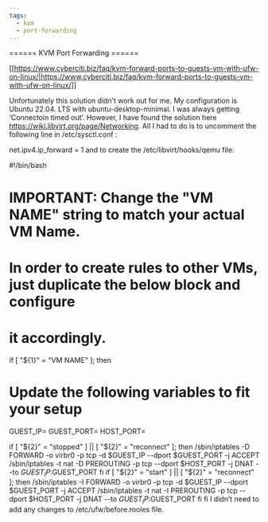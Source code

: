 ```yaml
---
tags:
  - kvm
  - port-forwarding
---
```


====== KVM Port Forwarding ======

[[https://www.cyberciti.biz/faq/kvm-forward-ports-to-guests-vm-with-ufw-on-linux/|https://www.cyberciti.biz/faq/kvm-forward-ports-to-guests-vm-with-ufw-on-linux/]]

Unfortunately this solution didn’t work out for me. My configuration is Ubuntu 22.04. LTS with ubuntu-desktop-minimal. I was always getting ‘Connectoin timed out’.
However, I have found the solution here https://wiki.libvirt.org/page/Networking. All I had to do is to uncomment the following line in /etc/sysctl.conf :

net.ipv4.ip_forward = 1
and to create the /etc/libvirt/hooks/qemu file:

#!/bin/bash

# IMPORTANT: Change the "VM NAME" string to match your actual VM Name.
# In order to create rules to other VMs, just duplicate the below block and configure
# it accordingly.
if [ "${1}" = "VM NAME" ]; then

   # Update the following variables to fit your setup
   GUEST_IP=
   GUEST_PORT=
   HOST_PORT=

   if [ "${2}" = "stopped" ] || [ "${2}" = "reconnect" ]; then
	/sbin/iptables -D FORWARD -o virbr0 -p tcp -d $GUEST_IP --dport $GUEST_PORT -j ACCEPT
	/sbin/iptables -t nat -D PREROUTING -p tcp --dport $HOST_PORT -j DNAT --to $GUEST_IP:$GUEST_PORT
   fi
   if [ "${2}" = "start" ] || [ "${2}" = "reconnect" ]; then
	/sbin/iptables -I FORWARD -o virbr0 -p tcp -d $GUEST_IP --dport $GUEST_PORT -j ACCEPT
	/sbin/iptables -t nat -I PREROUTING -p tcp --dport $HOST_PORT -j DNAT --to $GUEST_IP:$GUEST_PORT
   fi
fi
I didn’t need to add any changes to /etc/ufw/before.rooles file.

